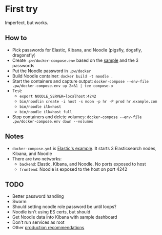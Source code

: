 # First try
Imperfect, but works.

## How to
- Pick passwords for Elastic, Kibana, and Noodle (pigsfly, dogsfly, dragonsfly)
- Create `.pw/docker-compose.env` based on the [sample](docker-compose.env.sample) and the 3 passwords
- Put the Noodle password in `.pw/docker`
- Build Noodle container: `docker build -t noodle .`
- Start the containers and capture output: `docker-compose --env-file .pw/docker-compose.env up 2>&1 | tee compose-o`
- Test:
    - `export NOODLE_SERVER=localhost:4242`
    - `bin/noodlin create -i host -s moon -p hr -P prod hr.example.com`
    - `bin/noodle ilk=host`
    - `bin/noodle ilk=host full`
- Stop containers and delete volumes: `docker-compose --env-file .pw/docker-compose.env down --volumes`

## Notes
- `docker-compose.yml` is [Elastic's example](https://github.com/elastic/elasticsearch/blob/main/docs/reference/setup/install/docker/docker-compose.yml). It starts 3 Elasticsearch nodes, Kibana, and Noodle
- There are two networks:
    - `backend`: Elastic, Kibana, and Noodle. No ports exposed to host
    - `frontend`: Noodle is exposed to the host on port 4242

## TODO
- Better password handling
- Swarm
- Should setting noodle role password be until loops?
- Noodle isn't using ES certs, but should
- Get Noodle data into Kibana with sample dashboard
- Don't run services as root
- Other [production recommendations](https://www.elastic.co/guide/en/elasticsearch/reference/current/docker.html#docker-prod-prerequisites)
